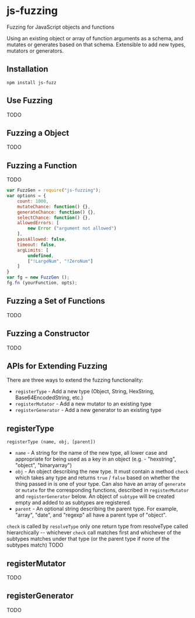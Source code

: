 # js-fuzzing
Fuzzing for JavaScript objects and functions

Using an existing object or array of function arguments as a schema, and mutates or generates based on that schema. Extensible to add new types, mutators or generators.

## Installation

`npm install js-fuzz`

## Use Fuzzing
TODO

## Fuzzing a Object
TODO

## Fuzzing a Function
TODO
``` js
var FuzzGen = require("js-fuzzing");
var options = {
    count: 1000,
    mutateChance: function() {},
    generateChance: function() {},
    selectChance: function() {},
    allowedErrors: [
        new Error ("argument not allowed")
    ],
    passAllowed: false,
    timeout: false,
    argLimits: [
        undefined,
        ["!LargeNum", "!ZeroNum"]
    ]
}
var fg = new FuzzGen ();
fg.fn (yourFunction, opts);
```

## Fuzzing a Set of Functions
TODO

## Fuzzing a Constructor
TODO

## APIs for Extending Fuzzing

There are three ways to extend the fuzzing functionality:
* `registerType` - Add a new type (Object, String, HexString, Base64EncodedString, etc.)
* `registerMutator` - Add a new mutator to an existing type
* `registerGenerator` - Add a new generator to an existing type

## registerType
`registerType (name, obj, [parent])`
* `name` - A string for the name of the new type, all lower case and appropriate for being used as a key in an object (e.g. - "hexstring", "object", "binaryarray")
* `obj` - An object describing the new type. It must contain a method `check` which takes any type and returns `true` / `false` based on whether the thing passed in is one of your type. Can also have an array of `generate` or `mutate` for the corresponding functions, described in `registerMutator` and `registerGenerator` below. An object of `subtype` will be created empty and added to as subtypes are registered.
* `parent` - An optional string describing the parent type. For example, "array", "date", and "regexp" all have a parent type of "object".

`check` is called by `resolveType`
only one return type from resolveType
called hierarchically -- whichever `check` call matches first and whichever of the subtypes matches under that type (or the parent type if none of the subtypes match)
TODO

## registerMutator
TODO

## registerGenerator
TODO
